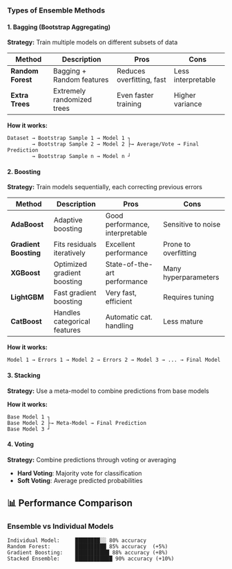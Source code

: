
### Types of Ensemble Methods

#### 1. Bagging (Bootstrap Aggregating)
**Strategy:** Train multiple models on different subsets of data

| Method | Description | Pros | Cons |
|--------|-------------|------|------|
| **Random Forest** | Bagging + Random features | Reduces overfitting, fast | Less interpretable |
| **Extra Trees** | Extremely randomized trees | Even faster training | Higher variance |

**How it works:**
```
Dataset → Bootstrap Sample 1 → Model 1 ┐
        → Bootstrap Sample 2 → Model 2 ├→ Average/Vote → Final Prediction
        → Bootstrap Sample n → Model n ┘
```

#### 2. Boosting
**Strategy:** Train models sequentially, each correcting previous errors

| Method | Description | Pros | Cons |
|--------|-------------|------|------|
| **AdaBoost** | Adaptive boosting | Good performance, interpretable | Sensitive to noise |
| **Gradient Boosting** | Fits residuals iteratively | Excellent performance | Prone to overfitting |
| **XGBoost** | Optimized gradient boosting | State-of-the-art performance | Many hyperparameters |
| **LightGBM** | Fast gradient boosting | Very fast, efficient | Requires tuning |
| **CatBoost** | Handles categorical features | Automatic cat. handling | Less mature |

**How it works:**
```
Model 1 → Errors 1 → Model 2 → Errors 2 → Model 3 → ... → Final Model
```

#### 3. Stacking
**Strategy:** Use a meta-model to combine predictions from base models

**How it works:**
```
Base Model 1 ┐
Base Model 2 ├→ Meta-Model → Final Prediction
Base Model 3 ┘
```

#### 4. Voting
**Strategy:** Combine predictions through voting or averaging

- **Hard Voting**: Majority vote for classification
- **Soft Voting**: Average predicted probabilities


## 📊 Performance Comparison

### Ensemble vs Individual Models
```
Individual Model:     ████████░░ 80% accuracy
Random Forest:        ██████████ 85% accuracy  (+5%)
Gradient Boosting:    ███████████ 88% accuracy (+8%)
Stacked Ensemble:     ████████████ 90% accuracy (+10%)
```